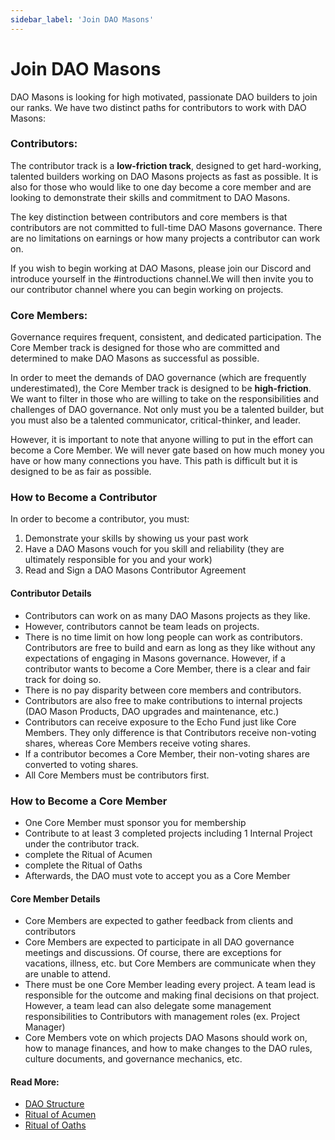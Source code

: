 ```yaml
---
sidebar_label: 'Join DAO Masons'
---
```


# Join DAO Masons

DAO Masons is looking for high motivated, passionate DAO builders to join our ranks. We have two distinct paths for contributors to work with DAO Masons:

### Contributors:

The contributor track is a **low-friction track**, designed to get hard-working, talented builders working on DAO Masons projects as fast as possible. It is also for those who would like to one day become a core member and are looking to demonstrate their skills and commitment to DAO Masons.

The key distinction between contributors and core members is that contributors are not committed to full-time DAO Masons governance. There are no limitations on earnings or how many projects a contributor can work on.

If you wish to begin working at DAO Masons, please join our Discord and introduce yourself in the #introductions channel.We will then invite you to our contributor channel where you can begin working on projects.

### Core Members:

Governance requires frequent, consistent, and dedicated participation. The Core Member track is designed for those who are committed and determined to make DAO Masons as successful as possible.

In order to meet the demands of DAO governance (which are frequently underestimated), the Core Member track is designed to be **high-friction**. We want to filter in those who are willing to take on the responsibilities and challenges of DAO governance. Not only must you be a talented builder, but you must also be a talented communicator, critical-thinker, and leader.

However, it is important to note that anyone willing to put in the effort can become a Core Member. We will never gate based on how much money you have or how many connections you have. This path is difficult but it is designed to be as fair as possible.

### How to Become a Contributor

In order to become a contributor, you must:

1. Demonstrate your skills by showing us your past work
2. Have a DAO Masons vouch for you skill and reliability (they are ultimately responsible for you and your work)
3. Read and Sign a DAO Masons Contributor Agreement

#### Contributor Details

- Contributors can work on as many DAO Masons projects as they like.
- However, contributors cannot be team leads on projects.
- There is no time limit on how long people can work as contributors. Contributors are free to build and earn as long as they like without any expectations of engaging in Masons governance. However, if a contributor wants to become a Core Member, there is a clear and fair track for doing so.
- There is no pay disparity between core members and contributors.
- Contributors are also free to make contributions to internal projects (DAO Mason Products, DAO upgrades and maintenance, etc.)
- Contributors can receive exposure to the Echo Fund just like Core Members. They only difference is that Contributors receive non-voting shares, whereas Core Members receive voting shares.
- If a contributor becomes a Core Member, their non-voting shares are converted to voting shares.
- All Core Members must be contributors first.

### How to Become a Core Member

- One Core Member must sponsor you for membership
- Contribute to at least 3 completed projects including 1 Internal Project under the contributor track.
- complete the Ritual of Acumen
- complete the Ritual of Oaths
- Afterwards, the DAO must vote to accept you as a Core Member

#### Core Member Details

- Core Members are expected to gather feedback from clients and contributors
- Core Members are expected to participate in all DAO governance meetings and discussions. Of course, there are exceptions for vacations, illness, etc. but Core Members are communicate when they are unable to attend.
- There must be one Core Member leading every project. A team lead is responsible for the outcome and making final decisions on that project. However, a team lead can also delegate some management responsibilities to Contributors with management roles (ex. Project Manager)
- Core Members vote on which projects DAO Masons should work on, how to manage finances, and how to make changes to the DAO rules, culture documents, and governance mechanics, etc.

#### Read More:

- [DAO Structure](/docs/Rules/dao-structure)
- [Ritual of Acumen](/docs/Rituals/ritual-of-acumen)
- [Ritual of Oaths](/docs/Rituals/ritual-of-oaths)
